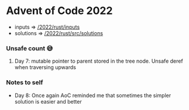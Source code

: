 # Advent of Code 2022
- inputs => [/2022/rust/inputs](https://github.com/kamoshi/advent-of-code/tree/master/2022/rust/inputs)
- solutions => [/2022/rust/src/solutions](https://github.com/kamoshi/advent-of-code/tree/master/2022/rust/src/solutions)

### Unsafe count 😅
1. Day 7: mutable pointer to parent stored in the tree node. Unsafe deref when traversing upwards


### Notes to self
- Day 8: Once again AoC reminded me that sometimes the simpler solution is easier and better

